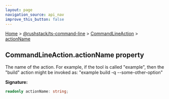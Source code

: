 ```yaml
---
layout: page
navigation_source: api_nav
improve_this_button: false
---
```



[Home](./index.md) &gt; [@rushstack/ts-command-line](./ts-command-line.md) &gt; [CommandLineAction](./ts-command-line.commandlineaction.md) &gt; [actionName](./ts-command-line.commandlineaction.actionname.md)

## CommandLineAction.actionName property

The name of the action. For example, if the tool is called "example", then the "build" action might be invoked as: "example build -q --some-other-option"

<b>Signature:</b>

```typescript
readonly actionName: string;
```
